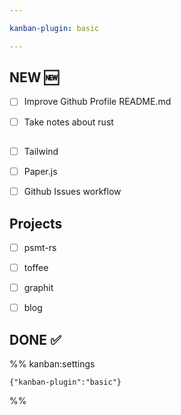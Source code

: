 ```yaml
---

kanban-plugin: basic

---
```


## NEW :new:

- [ ] Improve Github Profile README.md
- [ ] Take notes about rust


## 

- [ ] Tailwind
- [ ] Paper.js
- [ ] Github Issues workflow


## Projects

- [ ] psmt-rs
- [ ] toffee
- [ ] graphit
- [ ] blog


## DONE :white_check_mark:





%% kanban:settings
```
{"kanban-plugin":"basic"}
```
%%